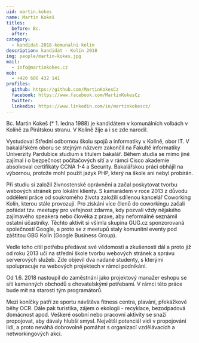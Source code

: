 ```yaml
---
uid: martin.kokes
name: Martin Kokeš
titles:
  before: Bc. 
  after:
category:
  - kandidat-2018-komunalni-kolin
description: kandidát - Kolín 2018
img: people/martin-kokes.jpg
mail:
  - info@martinkokes.cz
mob:
  - +420 606 432 141
profiles:
  github: https://github.com/MartinKokesCz
  facebook: https://www.facebook.com/MartinKokesCz
  twitter:
  linkedin: https://www.linkedin.com/in/martinkokescz/
---
```


Bc. Martin Kokeš (* 1. ledna 1988) je kandidátem v komunálních volbách v Kolíně za Pirátskou stranu. V Kolíně žije a i se zde narodil.

Vystudoval Střední odbornou školu spojů a informatiky v Kolíně, obor IT. V bakalářském oboru se stejným názvem zakončil na Fakultě informatiky Univerzity Pardubice studium s titulem bakalář. Během studia se mimo jiné zajímal i o bezpečnost počítačových sítí a v rámci Cisco akademie absolvoval certifikáty CCNA 1-4 a Security. Bakalářskou práci obhájil na výbornou, protože mohl použít jazyk PHP, který na škole ani nebyl probírán.

Při studiu si založil živnostenské oprávnění a začal poskytovat tvorbu webových stránek pro lokální klienty. S kamarádem v roce 2013 z důvodu oddělení práce od soukromého života založili sdílenou kancelář Coworking Kolín, kterou stále provozují. Pro získání více členů do coworkingu začali pořádat tzv. meetupy pro veřejnost zdarma, kdy pozvali vždy nějakého zajímavého speakera nebo člověka z praxe, aby neformálně seznámil ostatní účastníky. Těchto aktivit si všimla skupina GUG.cz sponzorovaná společností Google, a proto se z meetupů staly komunitní eventy pod záštitou GBG Kolín (Google Business Group).

Vedle toho cítil potřebu předávat své vědomosti a zkušenosti dál a proto již od roku 2013 učí na střední škole tvorbu webových stránek a správu serverových služeb. Zde objevil dva nadané studenty, s kterými spolupracuje na webových projektech v rámci podnikání.

Od 1.6. 2018 nastoupil do zaměstnání jako projektový manažer eshopu se sítí kamenných obchodů s chovatelskými potřebami. V rámci této práce bude mít na starosti tým programátorů.

Mezi koníčky patří ze sportu návštěva fitness centra, plavání, překážkové běhy OCR. Dále pak turistika, zájem o ekologii - recyklace, bezodpadová domácnost apod. Veškeré osobní nebo pracovní aktivity se snaží propojovat, aby dávaly hlubší smysl. Největší potenciál vidí v propojování lidí, a proto neváhá dobrovolně pomáhat s organizací vzdělávacích a networkingových akcí.
